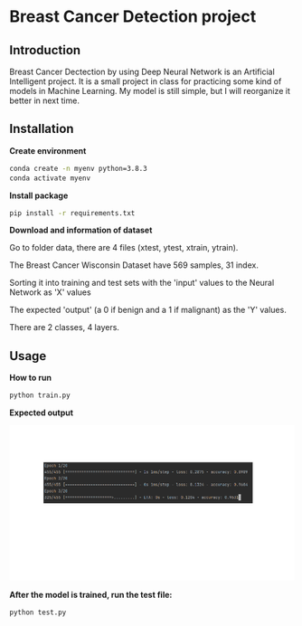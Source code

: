 ﻿# Breast Cancer Detection project
 

## Introduction

Breast Cancer Dectection by using Deep Neural Network is an Artificial Intelligent project. 
It is a small project in class for practicing some kind of models in Machine Learning.
My model is still simple, but I will reorganize it better in next time.


## Installation

**Create environment**

``` bash
conda create -n myenv python=3.8.3
conda activate myenv
```

**Install package**

``` bash
pip install -r requirements.txt
```

**Download and information of dataset**

Go to folder data, there are 4 files (xtest, ytest, xtrain, ytrain).

The Breast Cancer Wisconsin Dataset have 569 samples, 31 index.

Sorting it into training and test sets with the 'input' values to the Neural Network as 'X' values

The expected 'output' (a 0 if benign and a 1 if malignant) as the 'Y' values.

There are 2 classes, 4 layers.

## Usage

**How to run**

``` bash
python train.py
```

**Expected output**

![expected output training image](https://github.com/ThyLy02/Breast-Cancer-Detection/blob/main/images/trainimage.png)

**After the model is trained, run the test file:**

``` bash
python test.py
```



